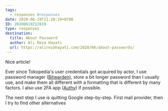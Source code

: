 ```yaml
---
tags:
  - responses #responses
date: 2020-06-19T21:28:19+0700
ID: 20200619212819
type: responses
destination:
  title: About Password
  author: Ali Reza Hayati
  url: https://alirezahayati.com/2020/06/about-passwords/
---
```


Nice article!

Ever since Tokopedia's user credentials got acquired by actor, I use password manager ([Bitwarden](https://bitwarden.com)), store a bit longer password than I usually use, and make them all different with a formatting that is different by many factors. I also use 2FA app ([Authy](https://authy.com)) if possible.

The next step I use is quitting Google step-by-step. First mail provider, then I try to find other alternatives
